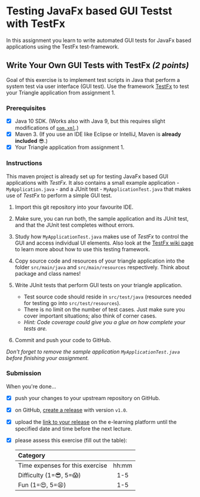 # Testing JavaFx based GUI Testst with TestFx

In this assignment you learn to write automated GUI tests for JavaFx based applications using the TestFx test-framework.

## Write Your Own GUI Tests with TestFx _(2 points)_

Goal of this exercise is to implement test scripts in Java that perform a system test via user interface (GUI test). Use the framework [TestFx][TestFx] to test your Triangle application from assignment 1.

### Prerequisites

- [x] Java 10 SDK. (Works also with Java 9, but this requires slight modifications of [`pom.xml`](pom.xml).)
- [x] Maven 3. (If you use an IDE like Eclipse or IntelliJ, Maven is **already included** :sunglasses:.)
- [x] Your Triangle application from assignment 1.

### Instructions

This maven project is already set up for testing JavaFx based GUI applications with _TestFx_. It also contains a small example application - `MyApplication.java` - and a JUnit test - `MyApplicationTest.java` that makes use of _TestFx_ to perform a simple GUI test.

1. Import this git repository into your favourite IDE.

1. Make sure, you can run both, the sample application and its JUnit test, and that the JUnit test completes without errors.

1. Study how `MyApplicationTest.java` makes use of _TestFx_ to control the GUI and access individual UI elements. Also look at the [TestFx wiki page][TestFx wiki] to learn more about how to use this testing framework.

1. Copy source code and resources of your triangle application into the folder `src/main/java` and `src/main/resources` respectively. Think about package and class names!

1. Write JUnit tests that perform GUI tests on your triangle application.
   * Test source code should reside in `src/test/java` (resources needed for testing go into `src/test/resources`).
   * There is no limit on the number of test cases. Just make sure you cover important situations; also think of corner cases.
   * _Hint: Code coverage could give you a glue on how complete your tests are._

1. Commit and push your code to GitHub.

_Don't forget to remove the sample application `MyApplicationTest.java` before finishing your assignment._

### Submission

When you're done...

- [x] push your changes to your upstream repository on GitHub.
- [x] on GitHub, [create a release][GitHub creating releases] with version `v1.0`.
- [x] upload the [link to your release][GitHub linking to releases] on the e-learning platform until the specified date and time before the next lecture.
- [x] please assess this exercise (fill out the table):

  | Category                                |       |
  | :-------------------------------------- | :---: |
  | Time expenses for this exercise         | hh:mm |
  | Difficulty (1=:sunglasses:, 5=:scream:) |  1-5  |
  | Fun (1=:heart_eyes:, 5=:tired_face:)    |  1-5  |

[TestFx]: https://github.com/TestFX/TestFX
[TestFx wiki]: https://github.com/TestFX/TestFX/wiki
[GitHub creating releases]: https://help.github.com/articles/creating-releases/
[GitHub linking to releases]: https://help.github.com/articles/linking-to-releases/
